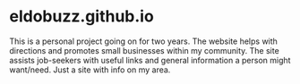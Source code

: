 # eldobuzz.github.io
This is a personal project going on for two years. The website helps with directions and promotes small businesses within my
community. The site assists job-seekers with useful links and general information a person might want/need. Just a site with
info on my area.
